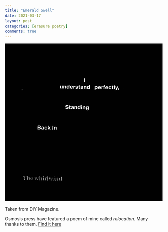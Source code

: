 ```yaml
---
title: "Emerald Swell"
date: 2021-03-17
layout: post
categories: [erasure poetry]
comments: true
---
```


<img src="/assets/images/articles/2021/clarity.jpeg" class="responsive"><br>

Taken from DIY Magazine.

Osmosis press have featured a poem of mine called *relocation*. Many thanks to them. [Find it here](https://osmosispress.wordpress.com/2021/03/21/david-ralph-lewis-relocation/)
